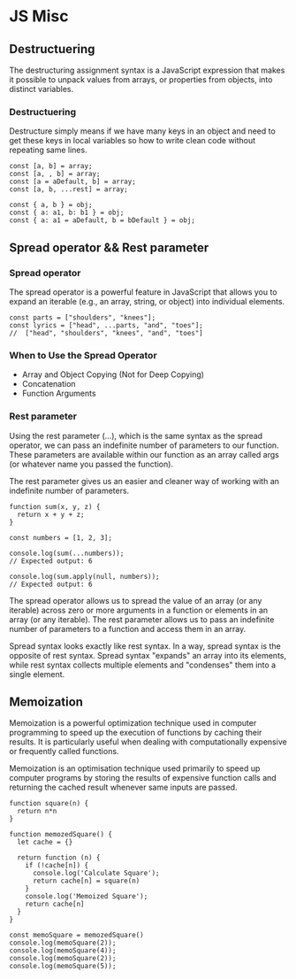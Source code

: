 # JS Misc

## Destructuering
The destructuring assignment syntax is a JavaScript expression that makes it possible to unpack values from arrays, or properties from objects, into distinct variables.

### Destructuering
Destructure simply means if we have many keys in an object and need to get these keys in local variables so how to write clean code without repeating same lines.

```
const [a, b] = array;
const [a, , b] = array;
const [a = aDefault, b] = array;
const [a, b, ...rest] = array;

const { a, b } = obj;
const { a: a1, b: b1 } = obj;
const { a: a1 = aDefault, b = bDefault } = obj;
```

## Spread operator && Rest parameter
### Spread operator
The spread operator is a powerful feature in JavaScript that allows you to expand an iterable (e.g., an array, string, or object) into individual elements.

```
const parts = ["shoulders", "knees"];
const lyrics = ["head", ...parts, "and", "toes"];
//  ["head", "shoulders", "knees", "and", "toes"]
```

### When to Use the Spread Operator
- Array and Object Copying (Not for Deep Copying)
- Concatenation
- Function Arguments

### Rest parameter
Using the rest parameter (…), which is the same syntax as the spread operator, we can pass an indefinite number of parameters to our function. These parameters are available within our function as an array called args (or whatever name you passed the function).

The rest parameter gives us an easier and cleaner way of working with an indefinite number of parameters.

```
function sum(x, y, z) {
  return x + y + z;
}

const numbers = [1, 2, 3];

console.log(sum(...numbers));
// Expected output: 6

console.log(sum.apply(null, numbers));
// Expected output: 6
```

The spread operator allows us to spread the value of an array (or any iterable) across zero or more arguments in a function or elements in an array (or any iterable). The rest parameter allows us to pass an indefinite number of parameters to a function and access them in an array.

Spread syntax looks exactly like rest syntax. In a way, spread syntax is the opposite of rest syntax. Spread syntax "expands" an array into its elements, while rest syntax collects multiple elements and "condenses" them into a single element.

## Memoization
Memoization is a powerful optimization technique used in computer programming to speed up the execution of functions by caching their results. It is particularly useful when dealing with computationally expensive or frequently called functions.

Memoization is an optimisation technique used primarily to speed up computer programs by storing the results of expensive function calls and returning the cached result whenever same inputs are passed.

```
function square(n) {
  return n*n
}

function memozedSquare() {
  let cache = {}

  return function (n) {
    if (!cache[n]) {
      console.log('Calculate Square');
      return cache[n] = square(n)
    }
    console.log('Memoized Square');
    return cache[n]
  }
}

const memoSquare = memozedSquare()
console.log(memoSquare(2));
console.log(memoSquare(4));
console.log(memoSquare(2));
console.log(memoSquare(5));
```
